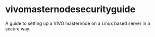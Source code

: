 # vivomasternodesecurityguide
A guide to setting up a VIVO masternode on a Linux based server in a secure way.
